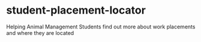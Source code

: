 # student-placement-locator
Helping Animal Management Students find out more about work placements and where they are located
